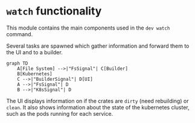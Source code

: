 # `watch` functionality

This module contains the main components used in the `dev watch` command.

Several tasks are spawned which gather information and forward them to the UI
and to a builder.

```mermaid
graph TD
    A[File System] -->|"FsSignal"| C[Builder]
    B[Kubernetes]
    C -->|"BuilderSignal"| D[UI]
    A -->|"FsSignal"| D
    B -->|"K8sSignal"| D
```


The UI displays information on if the crates are `dirty` (need rebuilding) or `clean`. It also
shows information about the state of the kubernetes cluster, such as the pods running for each service.
